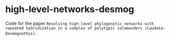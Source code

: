# high-level-networks-desmog

Code for the paper `Resolving high-level phylogenetic networks with repeated hybridization in a complex of polytypic salamanders (Caudata: Desmognathus)`.

